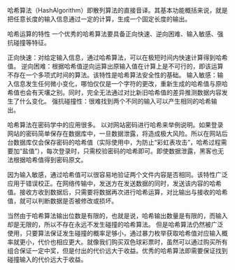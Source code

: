 哈希算法（HashAlgorithm）即散列算法的直接音译。其基本功能概括来说，就是把任意长度的输入信息通过一定的计算，生成一个固定长度的输出。

哈希运算的特性
一个优秀的哈希算法要具备正向快速、逆向困难、输入敏感、强抗碰撞等特征。

正向快速：对给定输入信息，通过哈希算法，可以在极短时间内快速计算得到哈希值。
逆向困难：根据哈希值逆向运算出原输入值在计算上是不可行的，即该运算不存在一个多项式时间的算法。该特性是哈希算法安全性的基础。
输入敏感：输入信息发生任何微小变化，哪怕仅仅是一个字符的更改，重新生成的哈希值与原哈希值也会有天壤之别。同时，完全无法通过对比新旧哈希值的差异推测数据内容发生了什么变化。
强抗碰撞性：很难找到两个不同的输入可以产生相同的哈希输出。

哈希算法在密码学中的应用很多。
以对网站密码进行哈希来举例说明。如果登录网站的密码简单保存在数据库中，一旦数据泄露，将造成极大风险。所以在网站后台数据库仅会保存密码的哈希值（实际使用中，为防止“彩虹表攻击”，哈希过程需要加“盐值”），每次登录时，只需校验密码的哈希即可。即使数据泄露，黑客也无法根据哈希值得到密码原文。

因为输入敏感，通过哈希值可以很容易地验证两个文件内容是否相同。该特性广泛应用于错误校正。在网络传输中，发送方在发送数据的同时，发送该内容的哈希值。接收方收到数据后，只需要将数据再次进行哈希运算，对比输出与接收的哈希值，就可以判断数据是否被修改或损坏。

当然由于哈希算法输出位数是有限的，也就是说，哈希输出数量是有限的，而输入却是无限的，所以不存在永远不发生碰撞的哈希算法。
但是哈希算法仍然被广泛使用，只要算法保证发生碰撞的概率足够小，通过暴力枚举获取哈希值对应输入概率就更小，代价也相应更大。就像我们购买双色球彩票时，虽然可以通过购买所有组合保证一定中奖，但是付出的代价远大于收益。优秀的哈希算法即需要保证找到碰撞输入的代价远大于收益。

